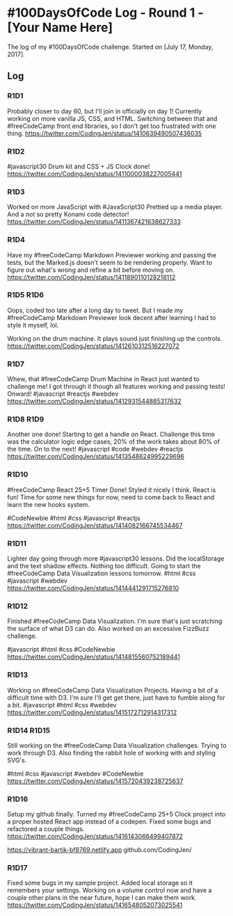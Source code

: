 # #100DaysOfCode Log - Round 1 - [Your Name Here]

The log of my #100DaysOfCode challenge. Started on [July 17, Monday, 2017].

## Log

### R1D1 
Probably closer to day 60, but I'll join in officially on day 1!
Currently working on more vanilla JS, CSS, and HTML. Switching between that and #freeCodeCamp front end libraries, so I don't get too frustrated with one thing.
https://twitter.com/CodingJen/status/1410639490507436035

### R1D2
#javascript30 Drum kit and CSS + JS Clock done!
https://twitter.com/CodingJen/status/1411000038227005441

### R1D3
Worked on more JavaScript with #JavaScript30 
Prettied up a media player.
And a not so pretty Konami code detector!
https://twitter.com/CodingJen/status/1411367421638627333

### R1D4
Have my  #freeCodeCamp Markdown Previewer working and passing the tests, but the Marked.js doesn't seem to be rendering properly. Want to figure out what's wrong and refine a bit before moving on.
https://twitter.com/CodingJen/status/1411890110128218112

### R1D5 R1D6
Oops, coded too late after a long day to tweet. But I made my #freeCodeCamp Markdown Previewer look decent after learning I had to style it myself, lol.

Working on the drum machine. It plays sound just finishing up the controls.
https://twitter.com/CodingJen/status/1412610312516227072

### R1D7
Whew, that #freeCodeCamp Drum Machine in React just wanted to challenge me! I got through it though all features working and passing tests! Onward!
#javascript #reactjs #webdev
https://twitter.com/CodingJen/status/1412931544885317632

### R1D8 R1D9
Another one done! Starting to get a handle on React. Challenge this time was the calculator logic edge cases, 20% of the work takes about 80% of the time. On to the next!
#javascript #code #webdev #reactjs
https://twitter.com/CodingJen/status/1413548624995229696

### R1D10
#freeCodeCamp React 25+5 Timer Done! Styled it nicely I think.  React is fun! Time for some new things for now, need to come back to React and learn the new hooks system.

#CodeNewbie #html #css #javascript #reactjs
https://twitter.com/CodingJen/status/1414082166745534467

### R1D11
Lighter day going through more #javascript30 lessons. Did the localStorage and the text shadow effects. Nothing too difficult. Going to start the #freeCodeCamp Data Visualization lessons tomorrow.
#html #css #javascript #webdev
https://twitter.com/CodingJen/status/1414441291715276810

### R1D12
Finished #freeCodeCamp Data Visualization. I'm sure that's just scratching the surface of what D3 can do. Also worked on an excessive FizzBuzz challenge.

#javascript #html #css #CodeNewbie
https://twitter.com/CodingJen/status/1414815560752189441

### R1D13
Working on #freeCodeCamp Data Visualization Projects.
Having a bit of a difficult time with D3. I'm sure I'll get get there, just have to fumble along for a bit.
#javascript #html #css #webdev
https://twitter.com/CodingJen/status/1415172712914317312

### R1D14 R1D15
Still working on the #freeCodeCamp Data Visualization challenges.  Trying to work through D3. Also finding the rabbit hole of working with and styling SVG's.

#html #css #javascript #webdev #CodeNewbie
https://twitter.com/CodingJen/status/1415720439238725637

### R1D16
Setup my github finally. Turned my #freeCodeCamp 25+5 Clock project into a proper hosted React app instead of a codepen. Fixed some bugs and refactored a couple things.
https://twitter.com/CodingJen/status/1416143066499407872

https://vibrant-bartik-bf8769.netlify.app
github.com/CodingJen/

### R1D17
Fixed some bugs in my sample project.  Added local storage so it remembers your settings. Working on a volume control now and have a couple other plans in the near future, hope I can make them work.
https://twitter.com/CodingJen/status/1416548052073025541

